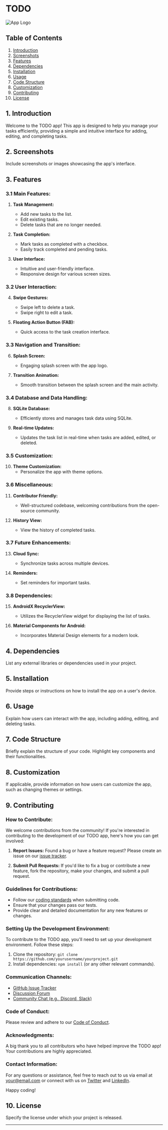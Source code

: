 # TODO

![App Logo](link-to-your-logo.png)

## Table of Contents
1. [Introduction](#introduction)
2. [Screenshots](#screenshots)
3. [Features](#features)
4. [Dependencies](#dependencies)
5. [Installation](#installation)
6. [Usage](#usage)
7. [Code Structure](#code-structure)
8. [Customization](#customization)
9. [Contributing](#contributing)
10. [License](#license)

## 1. Introduction <a name="introduction"></a>
Welcome to the TODO app! This app is designed to help you manage your tasks efficiently, providing a simple and intuitive interface for adding, editing, and completing tasks.

## 2. Screenshots <a name="screenshots"></a>
Include screenshots or images showcasing the app's interface.

## 3. Features <a name="features"></a>

### 3.1 Main Features:

1. **Task Management:**
   - Add new tasks to the list.
   - Edit existing tasks.
   - Delete tasks that are no longer needed.

2. **Task Completion:**
   - Mark tasks as completed with a checkbox.
   - Easily track completed and pending tasks.

3. **User Interface:**
   - Intuitive and user-friendly interface.
   - Responsive design for various screen sizes.

### 3.2 User Interaction:

4. **Swipe Gestures:**
   - Swipe left to delete a task.
   - Swipe right to edit a task.

5. **Floating Action Button (FAB):**
   - Quick access to the task creation interface.

### 3.3 Navigation and Transition:

6. **Splash Screen:**
   - Engaging splash screen with the app logo.

7. **Transition Animation:**
   - Smooth transition between the splash screen and the main activity.

### 3.4 Database and Data Handling:

8. **SQLite Database:**
   - Efficiently stores and manages task data using SQLite.

9. **Real-time Updates:**
   - Updates the task list in real-time when tasks are added, edited, or deleted.

### 3.5 Customization:

10. **Theme Customization:**
    - Personalize the app with theme options.

### 3.6 Miscellaneous:

11. **Contributor Friendly:**
    - Well-structured codebase, welcoming contributions from the open-source community.

12. **History View:**
    - View the history of completed tasks.

### 3.7 Future Enhancements:

13. **Cloud Sync:**
    - Synchronize tasks across multiple devices.

14. **Reminders:**
    - Set reminders for important tasks.

### 3.8 Dependencies:

15. **AndroidX RecyclerView:**
    - Utilizes the RecyclerView widget for displaying the list of tasks.

16. **Material Components for Android:**
    - Incorporates Material Design elements for a modern look.

## 4. Dependencies <a name="dependencies"></a>
List any external libraries or dependencies used in your project.

## 5. Installation <a name="installation"></a>
Provide steps or instructions on how to install the app on a user's device.

## 6. Usage <a name="usage"></a>
Explain how users can interact with the app, including adding, editing, and deleting tasks.

## 7. Code Structure <a name="code-structure"></a>
Briefly explain the structure of your code. Highlight key components and their functionalities.

## 8. Customization <a name="customization"></a>
If applicable, provide information on how users can customize the app, such as changing themes or settings.

## 9. Contributing <a name="contributing"></a>

### How to Contribute:

We welcome contributions from the community! If you're interested in contributing to the development of our TODO app, here's how you can get involved:

1. **Report Issues:** Found a bug or have a feature request? Please create an issue on our [issue tracker](link-to-github-issues).

2. **Submit Pull Requests:** If you'd like to fix a bug or contribute a new feature, fork the repository, make your changes, and submit a pull request.

### Guidelines for Contributions:

- Follow our [coding standards](link-to-coding-standards.md) when submitting code.
- Ensure that your changes pass our tests.
- Provide clear and detailed documentation for any new features or changes.

### Setting Up the Development Environment:

To contribute to the TODO app, you'll need to set up your development environment. Follow these steps:

1. Clone the repository: `git clone https://github.com/yourusername/yourproject.git`
2. Install dependencies: `npm install` (or any other relevant commands).

### Communication Channels:

- [GitHub Issue Tracker](link-to-github-issues)
- [Discussion Forum](link-to-forum)
- [Community Chat (e.g., Discord, Slack)](link-to-chat)

### Code of Conduct:

Please review and adhere to our [Code of Conduct](link-to-code-of-conduct.md).

### Acknowledgments:

A big thank you to all contributors who have helped improve the TODO app! Your contributions are highly appreciated.

### Contact Information:

For any questions or assistance, feel free to reach out to us via email at your@email.com or connect with us on [Twitter](link-to-twitter) and [LinkedIn](link-to-linkedin).

Happy coding!

## 10. License <a name="license"></a>
Specify the license under which your project is released.

---
